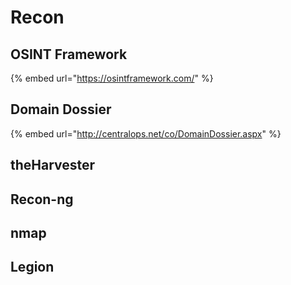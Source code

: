 # Recon

## OSINT Framework

{% embed url="https://osintframework.com/" %}

## Domain Dossier

{% embed url="http://centralops.net/co/DomainDossier.aspx" %}

## theHarvester

## Recon-ng

## nmap

## Legion








